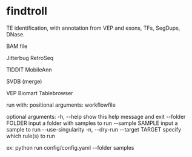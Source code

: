 # findtroll
TE identification, with annotation from VEP and exons, TFs, SegDups, DNase.

BAM file

Jitterbug  RetroSeq

TIDDIT
MobileAnn

SVDB (merge)

VEP
Biomart
Tablebrowser

run with: positional arguments: workflowfile

optional arguments: -h, --help show this help message and exit --folder FOLDER input a folder with samples to run --sample SAMPLE input a sample to run --use-singularity -n, --dry-run --target TARGET specify which rule(s) to run

ex: python run config/config.yaml --folder samples

